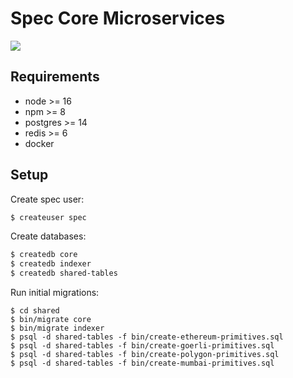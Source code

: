 # Spec Core Microservices

![](https://dbjzhg7yxqn0y.cloudfront.net/v1/overview.png)

## Requirements

- node >= 16
- npm >= 8
- postgres >= 14
- redis >= 6
- docker

## Setup

Create spec user:

```bash
$ createuser spec
```

Create databases:

```bash
$ createdb core
$ createdb indexer
$ createdb shared-tables
```

Run initial migrations:

```
$ cd shared
$ bin/migrate core
$ bin/migrate indexer
$ psql -d shared-tables -f bin/create-ethereum-primitives.sql
$ psql -d shared-tables -f bin/create-goerli-primitives.sql
$ psql -d shared-tables -f bin/create-polygon-primitives.sql
$ psql -d shared-tables -f bin/create-mumbai-primitives.sql
```